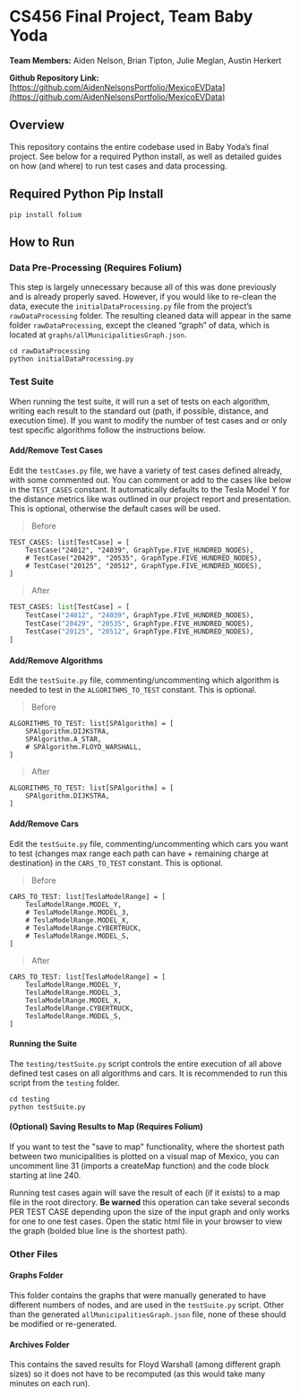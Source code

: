 # CS456 Final Project, Team Baby Yoda
**Team Members:** Aiden Nelson, Brian Tipton, Julie Meglan, Austin Herkert

**Github Repository Link:** [https://github.com/AidenNelsonsPortfolio/MexicoEVData](https://github.com/AidenNelsonsPortfolio/MexicoEVData)

## Overview
This repository contains the entire codebase used in Baby Yoda’s final project. See below for a required Python install, as well as detailed guides on how (and where) to run test cases and data processing.


## Required Python Pip Install
```
pip install folium
```

## How to Run

### Data Pre-Processing (Requires Folium)
This step is largely unnecessary because all of this was done previously and is already properly saved. However, if you would like to re-clean the data, execute the `initialDataProcessing.py` file from the project’s `rawDataProcessing` folder. 
The resulting cleaned data will appear in the same folder `rawDataProcessing`, except the cleaned “graph” of data, which is located at `graphs/allMunicipalitiesGraph.json`.

```
cd rawDataProcessing
python initialDataProcessing.py
```

### Test Suite
When running the test suite, it will run a set of tests on each algorithm, writing each result to the standard out (path, if possible, distance, and execution time).
If you want to modify the number of test cases and or only test specific algorithms follow the instructions below.

#### Add/Remove Test Cases
Edit the `testCases.py` file, we have a variety of test cases defined already, with some commented out.
You can comment or add to the cases like below in the `TEST_CASES` constant. It automatically defaults to the Tesla Model Y for the distance metrics like was outlined in our project report and presentation. This is optional, otherwise the default cases will be used.

> Before
```
TEST_CASES: list[TestCase] = [
	TestCase("24012", "24039", GraphType.FIVE_HUNDRED_NODES),
	# TestCase("20429", "20535", GraphType.FIVE_HUNDRED_NODES),
	# TestCase("20125", "20512", GraphType.FIVE_HUNDRED_NODES),
]
```
> After

```python
TEST_CASES: list[TestCase] = [
	TestCase("24012", "24039", GraphType.FIVE_HUNDRED_NODES),
	TestCase("20429", "20535", GraphType.FIVE_HUNDRED_NODES),
	TestCase("20125", "20512", GraphType.FIVE_HUNDRED_NODES),
]
```

#### Add/Remove Algorithms
Edit the `testSuite.py` file, commenting/uncommenting which algorithm is needed to test in the `ALGORITHMS_TO_TEST` constant. This is optional.

> Before
```
ALGORITHMS_TO_TEST: list[SPAlgorithm] = [
	SPAlgorithm.DIJKSTRA,
	SPAlgorithm.A_STAR,
	# SPAlgorithm.FLOYD_WARSHALL,
]
```
> After
```
ALGORITHMS_TO_TEST: list[SPAlgorithm] = [
	SPAlgorithm.DIJKSTRA,
]
```

#### Add/Remove Cars 
Edit the `testSuite.py` file, commenting/uncommenting which cars you want to test (changes max range each path can have + remaining charge at destination) in the `CARS_TO_TEST` constant. This is optional.

> Before
```
CARS_TO_TEST: list[TeslaModelRange] = [
    TeslaModelRange.MODEL_Y,
    # TeslaModelRange.MODEL_3,
    # TeslaModelRange.MODEL_X,
    # TeslaModelRange.CYBERTRUCK,
    # TeslaModelRange.MODEL_S,
]
```

> After
```
CARS_TO_TEST: list[TeslaModelRange] = [
    TeslaModelRange.MODEL_Y,
    TeslaModelRange.MODEL_3,
    TeslaModelRange.MODEL_X,
    TeslaModelRange.CYBERTRUCK,
    TeslaModelRange.MODEL_S,
]

```
#### Running the Suite
The `testing/testSuite.py` script controls the entire execution of all above defined test cases on all algorithms and cars. It is recommended to run this script from the `testing` folder.
```
cd testing
python testSuite.py
```

#### (Optional) Saving Results to Map (Requires Folium)
If you want to test the "save to map" functionality, where the shortest path between two municipalities is plotted on a visual map of Mexico, you can uncomment line 31 (imports a createMap function) and the code block starting at line 240. 

Running test cases again will save the result of each (if it exists) to a map file in the root directory. **Be warned** this operation can take several seconds PER TEST CASE depending upon the size of the input graph and only works for one to one test cases. Open the static html file in your browser to view the graph (bolded blue line is the shortest path).

### Other Files

#### Graphs Folder
This folder contains the graphs that were manually generated to have different numbers of nodes, and are used in the `testSuite.py` script. Other than the generated `allMunicipalitiesGraph.json` file, none of these should be modified or re-generated.

#### Archives Folder
This contains the saved results for Floyd Warshall (among different graph sizes) so it does not have to be recomputed (as this would take many minutes on each run).
